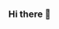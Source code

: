 ### Hi there 👋

<!--
**UranoDev/UranoDev** is a ✨ _special_ ✨ repository because its `README.md` (this file) appears on your GitHub profile.

Here are some ideas to get you started:

- 🔭 I’m currently working on plugins for Woocommerce, Shopify, Magento
- 🌱 I’m currently learning Laravel, Git, Frontend
- 👯 I’m looking to collaborate with business developing software that differentiates them from their competition
- 🤔 I’m looking for help with fast learnig in Frontend
- 💬 Ask me about WordPress Plugins, Woocommerce customization
- 📫 How to reach me: email

- ⚡ Fun fact: ...
-->
